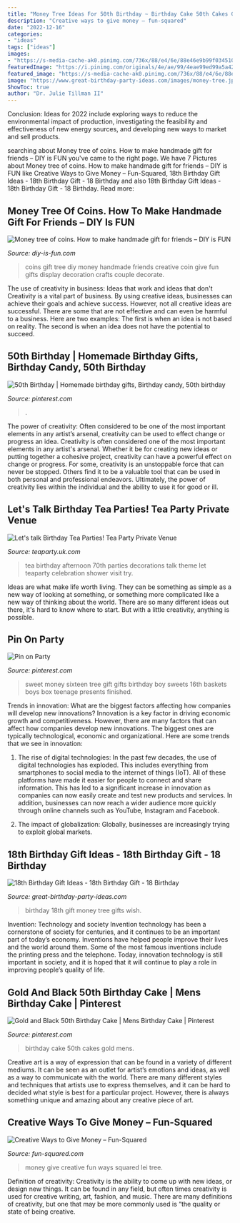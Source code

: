 ```yaml
---
title: "Money Tree Ideas For 50th Birthday ~ Birthday Cake 50th Cakes Gold Mens"
description: "Creative ways to give money – fun-squared"
date: "2022-12-16"
categories:
- "ideas"
tags: ["ideas"]
images:
- "https://s-media-cache-ak0.pinimg.com/736x/88/e4/6e/88e46e9b99f034510b8e9932f91bca7f.jpg"
featuredImage: "https://i.pinimg.com/originals/4e/ae/99/4eae99ed99a5a42ee17d1ef85ac6ba77.jpg"
featured_image: "https://s-media-cache-ak0.pinimg.com/736x/88/e4/6e/88e46e9b99f034510b8e9932f91bca7f.jpg"
image: "https://www.great-birthday-party-ideas.com/images/money-tree.jpg"
ShowToc: true
author: "Dr. Julie Tillman II"
---
```



Conclusion:
Ideas for 2022 include exploring ways to reduce the environmental impact of production, investigating the feasibility and effectiveness of new energy sources, and developing new ways to market and sell products.

	

		
searching about Money tree of coins. How to make handmade gift for friends – DIY is FUN you've came to the right page. We have 7 Pictures about Money tree of coins. How to make handmade gift for friends – DIY is FUN like Creative Ways to Give Money – Fun-Squared, 18th Birthday Gift Ideas - 18th Birthday Gift - 18 Birthday and also 18th Birthday Gift Ideas - 18th Birthday Gift - 18 Birthday. Read more:
		
    
## Money Tree Of Coins. How To Make Handmade Gift For Friends – DIY Is FUN

<img loading=lazy src="http://diy-is-fun.com/wp-content/uploads/2015/02/020115_1439_Moneytreeof1.jpg" onerror="this.onerror=null;this.src='https://tse3.mm.bing.net/th?id=OIP.Lkp3KDBXiLkivCjSrX-ssAAAAA&amp;pid=15.1';" alt="Money tree of coins. How to make handmade gift for friends – DIY is FUN">

_Source: diy-is-fun.com_

>coins gift tree diy money handmade friends creative coin give fun gifts display decoration crafts couple decorate. 

	

The use of creativity in business: Ideas that work and ideas that don't
Creativity is a vital part of business. By using creative ideas, businesses can achieve their goals and achieve success. However, not all creative ideas are successful. There are some that are not effective and can even be harmful to a business. Here are two examples: The first is when an idea is not based on reality. The second is when an idea does not have the potential to succeed.

    
## 50th Birthday | Homemade Birthday Gifts, Birthday Candy, 50th Birthday

<img loading=lazy src="https://i.pinimg.com/originals/4e/ae/99/4eae99ed99a5a42ee17d1ef85ac6ba77.jpg" onerror="this.onerror=null;this.src='https://tse1.mm.bing.net/th?id=OIP.9DQvPuqgQt6F8zTRZkx63gHaJ4&amp;pid=15.1';" alt="50th Birthday | Homemade birthday gifts, Birthday candy, 50th birthday">

_Source: pinterest.com_

>. 

	

The power of creativity: Often considered to be one of the most important elements in any artist’s arsenal, creativity can be used to effect change or progress an idea.
Creativity is often considered one of the most important elements in any artist's arsenal. Whether it be for creating new ideas or putting together a cohesive project, creativity can have a powerful effect on change or progress. For some, creativity is an unstoppable force that can never be stopped. Others find it to be a valuable tool that can be used in both personal and professional endeavors. Ultimately, the power of creativity lies within the individual and the ability to use it for good or ill.

    
## Let&#039;s Talk Birthday Tea Parties! Tea Party Private Venue

<img loading=lazy src="https://teaparty.uk.com/wp-content/uploads/2017/11/70th-Birthday-Afternoon-Tea-Party-e1510055680459-675x900.jpg" onerror="this.onerror=null;this.src='https://tse1.mm.bing.net/th?id=OIP.wBN9s4VfQmor0BORdipJ9AHaJ4&amp;pid=15.1';" alt="Let&#039;s talk Birthday Tea Parties! Tea Party Private Venue">

_Source: teaparty.uk.com_

>tea birthday afternoon 70th parties decorations talk theme let teaparty celebration shower visit try. 

	

Ideas are what make life worth living. They can be something as simple as a new way of looking at something, or something more complicated like a new way of thinking about the world. There are so many different ideas out there, it's hard to know where to start. But with a little creativity, anything is possible.

    
## Pin On Party

<img loading=lazy src="https://i.pinimg.com/736x/55/8a/c8/558ac848193ca6d6b8906eb817135a39--sweet-sixteen-gifts-sweet--gifts.jpg" onerror="this.onerror=null;this.src='https://tse2.mm.bing.net/th?id=OIP.GAWVICzA5Ho9mpVyonCA5gHaJ3&amp;pid=15.1';" alt="Pin on Party">

_Source: pinterest.com_

>sweet money sixteen tree gift gifts birthday boy sweets 16th baskets boys box teenage presents finished. 

	

Trends in innovation: What are the biggest factors affecting how companies will develop new innovations?
Innovation is a key factor in driving economic growth and competitiveness. However, there are many factors that can affect how companies develop new innovations. The biggest ones are typically technological, economic and organizational. Here are some trends that we see in innovation:
1. The rise of digital technologies: In the past few decades, the use of digital technologies has exploded. This includes everything from smartphones to social media to the internet of things (IoT). All of these platforms have made it easier for people to connect and share information. This has led to a significant increase in innovation as companies can now easily create and test new products and services. In addition, businesses can now reach a wider audience more quickly through online channels such as YouTube, Instagram and Facebook.

2. The impact of globalization: Globally, businesses are increasingly trying to exploit global markets.

    
## 18th Birthday Gift Ideas - 18th Birthday Gift - 18 Birthday

<img loading=lazy src="https://www.great-birthday-party-ideas.com/images/money-tree.jpg" onerror="this.onerror=null;this.src='https://tse1.mm.bing.net/th?id=OIP.d3MR3-1Ouni3Dxct4yc29QHaOR&amp;pid=15.1';" alt="18th Birthday Gift Ideas - 18th Birthday Gift - 18 Birthday">

_Source: great-birthday-party-ideas.com_

>birthday 18th gift money tree gifts wish. 

	

Invention: Technology and society
Invention technology has been a cornerstone of society for centuries, and it continues to be an important part of today’s economy. Inventions have helped people improve their lives and the world around them. Some of the most famous inventions include the printing press and the telephone. Today, innovation technology is still important in society, and it is hoped that it will continue to play a role in improving people’s quality of life.

    
## Gold And Black 50th Birthday Cake | Mens Birthday Cake | Pinterest

<img loading=lazy src="https://s-media-cache-ak0.pinimg.com/736x/88/e4/6e/88e46e9b99f034510b8e9932f91bca7f.jpg" onerror="this.onerror=null;this.src='https://tse2.mm.bing.net/th?id=OIP.PZ5x2e3SPpB0LsY2CLDDyAHaJ3&amp;pid=15.1';" alt="Gold and Black 50th Birthday Cake | Mens Birthday Cake | Pinterest">

_Source: pinterest.com_

>birthday cake 50th cakes gold mens. 

	

Creative art is a way of expression that can be found in a variety of different mediums. It can be seen as an outlet for artist’s emotions and ideas, as well as a way to communicate with the world. There are many different styles and techniques that artists use to express themselves, and it can be hard to decided what style is best for a particular project. However, there is always something unique and amazing about any creative piece of art.

    
## Creative Ways To Give Money – Fun-Squared

<img loading=lazy src="https://fun-squared.com/wp-content/uploads/2018/05/money-tree-topiary-cash-gift1.jpg" onerror="this.onerror=null;this.src='https://tse1.mm.bing.net/th?id=OIP.zvv4-ktFtd1NdxwYTcuhCgAAAA&amp;pid=15.1';" alt="Creative Ways to Give Money – Fun-Squared">

_Source: fun-squared.com_

>money give creative fun ways squared lei tree. 

	

Definition of creativity:
Creativity is the ability to come up with new ideas, or design new things. It can be found in any field, but often times creativity is used for creative writing, art, fashion, and music. There are many definitions of creativity, but one that may be more commonly used is “the quality or state of being creative.

